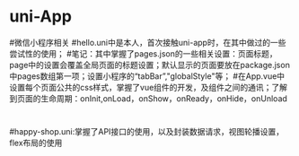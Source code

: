 # uni-App
#微信小程序相关
#hello.uni中是本人，首次接触uni-app时，在其中做过的一些尝试性的使用；
#笔记：其中掌握了pages.json的一些相关设置：页面标题，page中的设置会覆盖全局页面的标题设置；默认显示的页面要放在package.json中pages数组第一项；设置小程序的“tabBar”,"globalStyle"等；
#在App.vue中设置每个页面公共的css样式，掌握了vue组件的开发，及组件之间的通讯；了解到页面的生命周期：onInit,onLoad，onShow，onReady，onHide，onUnload
#
#happy-shop.uni:掌握了API接口的使用，以及封装数据请求，视图轮播设置，flex布局的使用
